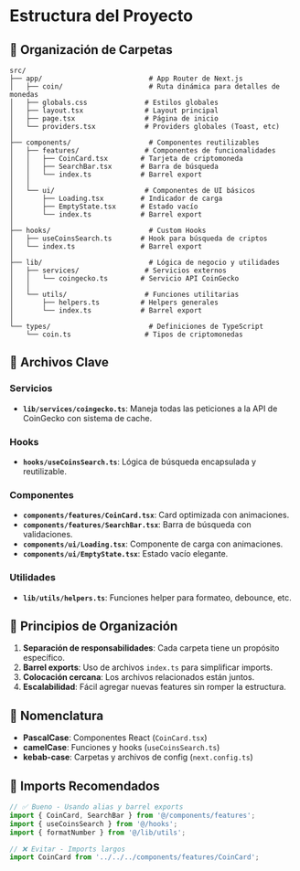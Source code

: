 # Estructura del Proyecto

## 📁 Organización de Carpetas

```
src/
├── app/                          # App Router de Next.js
│   ├── coin/                     # Ruta dinámica para detalles de monedas
│   ├── globals.css              # Estilos globales
│   ├── layout.tsx               # Layout principal
│   ├── page.tsx                 # Página de inicio
│   └── providers.tsx            # Providers globales (Toast, etc)
│
├── components/                   # Componentes reutilizables
│   ├── features/                # Componentes de funcionalidades
│   │   ├── CoinCard.tsx        # Tarjeta de criptomoneda
│   │   ├── SearchBar.tsx       # Barra de búsqueda
│   │   └── index.ts            # Barrel export
│   │
│   └── ui/                      # Componentes de UI básicos
│       ├── Loading.tsx         # Indicador de carga
│       ├── EmptyState.tsx      # Estado vacío
│       └── index.ts            # Barrel export
│
├── hooks/                        # Custom Hooks
│   ├── useCoinsSearch.ts       # Hook para búsqueda de criptos
│   └── index.ts                # Barrel export
│
├── lib/                          # Lógica de negocio y utilidades
│   ├── services/                # Servicios externos
│   │   └── coingecko.ts        # Servicio API CoinGecko
│   │
│   └── utils/                   # Funciones utilitarias
│       ├── helpers.ts          # Helpers generales
│       └── index.ts            # Barrel export
│
└── types/                        # Definiciones de TypeScript
    └── coin.ts                  # Tipos de criptomonedas
```

## 🔑 Archivos Clave

### Servicios
- **`lib/services/coingecko.ts`**: Maneja todas las peticiones a la API de CoinGecko con sistema de cache.

### Hooks
- **`hooks/useCoinsSearch.ts`**: Lógica de búsqueda encapsulada y reutilizable.

### Componentes
- **`components/features/CoinCard.tsx`**: Card optimizada con animaciones.
- **`components/features/SearchBar.tsx`**: Barra de búsqueda con validaciones.
- **`components/ui/Loading.tsx`**: Componente de carga con animaciones.
- **`components/ui/EmptyState.tsx`**: Estado vacío elegante.

### Utilidades
- **`lib/utils/helpers.ts`**: Funciones helper para formateo, debounce, etc.

## 🎯 Principios de Organización

1. **Separación de responsabilidades**: Cada carpeta tiene un propósito específico.
2. **Barrel exports**: Uso de archivos `index.ts` para simplificar imports.
3. **Colocación cercana**: Los archivos relacionados están juntos.
4. **Escalabilidad**: Fácil agregar nuevas features sin romper la estructura.

## 📝 Nomenclatura

- **PascalCase**: Componentes React (`CoinCard.tsx`)
- **camelCase**: Funciones y hooks (`useCoinsSearch.ts`)
- **kebab-case**: Carpetas y archivos de config (`next.config.ts`)

## 🚀 Imports Recomendados

```typescript
// ✅ Bueno - Usando alias y barrel exports
import { CoinCard, SearchBar } from '@/components/features';
import { useCoinsSearch } from '@/hooks';
import { formatNumber } from '@/lib/utils';

// ❌ Evitar - Imports largos
import CoinCard from '../../../components/features/CoinCard';
```
